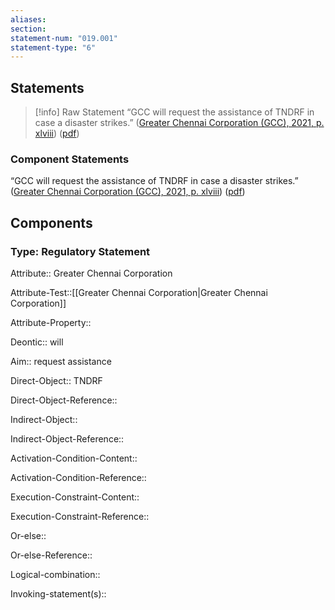 ```yaml
---
aliases: 
section: 
statement-num: "019.001"
statement-type: "6"
---
```

## Statements 
> [!info] Raw Statement
> “GCC will request the assistance of TNDRF in case a disaster strikes.” ([Greater Chennai Corporation (GCC), 2021, p. xlviii](zotero://select/library/items/AZZSXLC8)) ([pdf](zotero://open-pdf/library/items/ZWDYK52D?page=48&annotation=DZXTWSPL)) 
> 

### Component Statements
“GCC will request the assistance of TNDRF in case a disaster strikes.” ([Greater Chennai Corporation (GCC), 2021, p. xlviii](zotero://select/library/items/AZZSXLC8)) ([pdf](zotero://open-pdf/library/items/ZWDYK52D?page=48&annotation=DZXTWSPL)) 
## Components
### Type: Regulatory Statement
Attribute:: Greater Chennai Corporation

Attribute-Test::[[Greater Chennai Corporation|Greater Chennai Corporation]]

Attribute-Property::


Deontic:: will


Aim:: request assistance


Direct-Object:: TNDRF

Direct-Object-Reference:: 


Indirect-Object::  

Indirect-Object-Reference:: 


Activation-Condition-Content::

Activation-Condition-Reference:: 


Execution-Constraint-Content::

Execution-Constraint-Reference:: 


Or-else::

Or-else-Reference:: 


Logical-combination::


Invoking-statement(s)::
